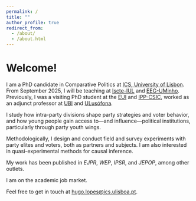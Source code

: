 ```yaml
---
permalink: /
title: ""
author_profile: true
redirect_from: 
  - /about/
  - /about.html
---
```


Welcome!
======

I am a PhD candidate in Comparative Politics at [ICS, University of Lisbon](https://www.ics.ulisboa.pt/). From September 2025, I will be teaching at [Iscte-IUL](https://www.iscte-iul.pt/) and [EEG-UMinho](https://www.eeg.uminho.pt/pt). Previously, I was a visiting PhD student at the [EUI](https://www.eui.eu/en/academic-units/political-and-social-sciences) and [IPP-CSIC](https://ipp.csic.es/en/about-ipp), worked as an adjunct professor at [UBI](https://www.ubi.pt/) and [ULusófona](https://www.ulusofona.pt/).

I study how intra-party divisions shape party strategies and voter behavior, and how young people gain access to—and influence—political institutions, particularly through party youth wings.

Methodologically, I design and conduct field and survey experiments with party elites and voters, both as partners and subjects. I am also interested in quasi-experimental methods for causal inference.

My work has been published in <i>EJPR</i>, <i>WEP</i>, <i>IPSR</i>, and <i>JEPOP</i>, among other outlets.

I am on the academic job market. 

Feel free to get in touch at [hugo.lopes@ics.ulisboa.pt](mailto:hugo.lopes@ics.ulisboa.pt).
